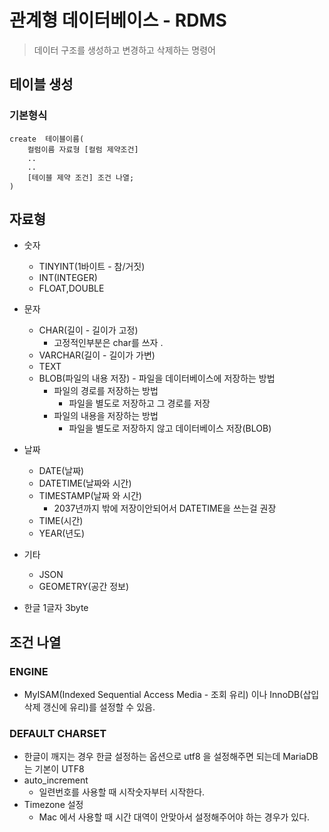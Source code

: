 # 관계형 데이터베이스 - RDMS
> 데이터 구조를 생성하고 변경하고 삭제하는 명령어
## 테이블 생성

### 기본형식
```
create  테이블이름(
    컬럼이름 자료형 [컬럼 제약조건]
    ..
    ..
    [테이블 제약 조건] 조건 나열;
)
```
## 자료형
- 숫자
    - TINYINT(1바이트 - 참/거짓)
    - INT(INTEGER)
    - FLOAT,DOUBLE
- 문자
    - CHAR(길이 - 길이가 고정)
        - 고정적인부분은 char를 쓰자 .
    - VARCHAR(길이 - 길이가 가변)
    - TEXT 
    - BLOB(파일의 내용 저장) - 파일을 데이터베이스에 저장하는 방법
        - 파일의 경로를 저장하는 방법
            - 파일을 별도로 저장하고 그 경로를 저장
        - 파일의 내용을 저장하는 방법
            - 파일을 별도로 저장하지 않고 데이터베이스 저장(BLOB)
- 날짜
    - DATE(날짜)
    - DATETIME(날짜와 시간)
    - TIMESTAMP(날짜 와 시간)
        - 2037년까지 밖에 저장이안되어서 DATETIME을 쓰는걸 권장
    - TIME(시간)
    - YEAR(년도)
- 기타
    - JSON
    - GEOMETRY(공간 정보)

- 한글 1글자 3byte

## 조건 나열
### ENGINE
- MyISAM(Indexed Sequential Access Media - 조회 유리) 이나 InnoDB(삽입 삭제 갱신에 유리)를 설정할 수 있음.

### DEFAULT CHARSET
- 한글이 깨지는 경우 한글 설정하는 옵션으로 utf8 을 설정해주면 되는데  MariaDB 는 기본이 UTF8
- auto_increment
    - 일련번호를 사용할 때 시작숫자부터 시작한다.
- Timezone 설정 
    - Mac 에서 사용할 때 시간 대역이 안맞아서 설정해주어야 하는 경우가 있다.

 